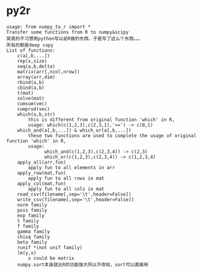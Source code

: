 # py2r
    usage: from numpy_to_r import *
    Transfer some functions from R to numpy&scipy 
    窝真的不习惯用python写以前R做的东西，于是写了这么个东西。。。
    所有的都是deep copy
    List of functions:
        c(a[,b,...])
        rep(x,size)
        seq(a,b,delta)
        matrix(arr[,ncol,nrow])
        array(arr,dim)
        rbind(a,b)
        cbind(a,b)
        t(mat)
        solve(mat)
        cumsum(vec)
        cumprod(vec)
        which(a,b,str)
            this is different from original function 'which' in R,
            usage: which(c(1,2,3),c(2,3,1),'<=') -> c(0,1)
        which_and(a[,b,...]) & which_or(a[,b,...])
            these two functions are used to complete the usage of original function 'which' in R,
            usage: 
                  which_and(c(1,2,3),c(2,3,4)) -> c(2,3)
                  which_or(c(1,2,3),c(2,3,4)) -> c(1,2,3,4)
        apply_all(arr,fun)
            apply fun to all elements in arr
        apply_row(mat,fun)
            apply fun to all rows in mat
        apply_col(mat,fun)
            apply fun to all cols in mat
        read_csv(filename[,sep='\t',header=False])
        write_csv(filename[,sep='\t',header=False])
        norm family
        pois family
        exp family
        t family
        f family
        gamma family
        chisq family
        beta family
        runif *(not unif family)
        lm(y,x)
            x could be matrix
        numpy.sort本身就比R的功能强大所以不改啦，sort可以直接用 
